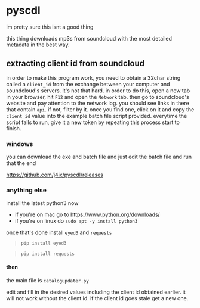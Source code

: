 # pyscdl
im pretty sure this isnt a good thing

this thing downloads mp3s from soundcloud with the most detailed metadata in the best way.

## extracting client id from soundcloud

in order to make this program work, you need to obtain a 32char string called a `client_id` from the exchange between your computer and soundcloud's servers. it's not that hard. in order to do this, open a new tab in your browser, hit `F12` and open the `Network` tab. then go to soundcloud's website and pay attention to the network log. you should see links in there that contain `api`. if not, filter by it. once you find one, click on it and copy the `client_id` value into the example batch file script provided. everytime the script fails to run, give it a new token by repeating this process start to finish.

### windows

you can download the exe and batch file and just edit the batch file and run that
the end

https://github.com/j4ix/pyscdl/releases

### anything else

install the latest python3 now
- if you're on mac go to https://www.python.org/downloads/
- if you're on linux do `sudo apt -y install python3`

once that's done install `eyed3` and `requests`

> `pip install eyed3`

> `pip install requests`

#### then

the main file is `catalogupdater.py`

edit and fill in the desired values including the client id obtained earlier. it will not work without the client id. if the client id goes stale get a new one.
